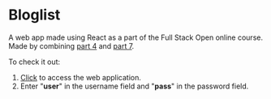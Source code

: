 # Bloglist

A web app made using React as a part of the Full Stack Open online course. Made by combining [part 4](https://github.com/dakshj48/FSO2019/tree/master/part4) and [part 7](https://github.com/dakshj48/FSO2019/tree/master/part7/bloglist).


To check it out:
1. [Click](https://pacific-waters-38107.herokuapp.com/) to access the web application.
2. Enter "__user__" in the username field and "__pass__" in the password field.
